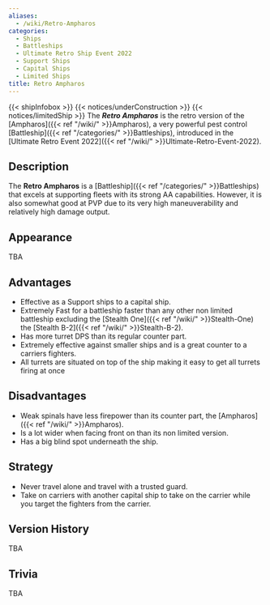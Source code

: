 ```yaml
---
aliases:
  - /wiki/Retro-Ampharos
categories:
  - Ships
  - Battleships
  - Ultimate Retro Ship Event 2022
  - Support Ships
  - Capital Ships
  - Limited Ships
title: Retro Ampharos
---
```


{{< shipInfobox >}} {{< notices/underConstruction >}} {{< notices/limitedShip >}} The **_Retro Ampharos_** is the retro version of the [Ampharos]({{< ref "/wiki/" >}}Ampharos), a very powerful pest control [Battleship]({{< ref "/categories/" >}}Battleships), introduced in the [Ultimate Retro Event 2022]({{< ref "/wiki/" >}}Ultimate-Retro-Event-2022).

## Description

The **Retro Ampharos** is a [Battleship]({{< ref "/categories/" >}}Battleships) that excels at supporting fleets with its strong AA capabilities. However, it is also somewhat good at PVP due to its very high maneuverability and relatively high damage output.

## Appearance

TBA

## Advantages

- Effective as a Support ships to a capital ship.
- Extremely Fast for a battleship faster than any other non limited battleship excluding the [Stealth One]({{< ref "/wiki/" >}}Stealth-One) the [Stealth B-2]({{< ref "/wiki/" >}}Stealth-B-2).
- Has more turret DPS than its regular counter part.
- Extremely effective against smaller ships and is a great counter to a carriers fighters.
- All turrets are situated on top of the ship making it easy to get all turrets firing at once

## Disadvantages

- Weak spinals have less firepower than its counter part, the [Ampharos]({{< ref "/wiki/" >}}Ampharos).
- Is a lot wider when facing front on than its non limited version.
- Has a big blind spot underneath the ship.

## Strategy

- Never travel alone and travel with a trusted guard.
- Take on carriers with another capital ship to take on the carrier while you target the fighters from the carrier.

## Version History

TBA

## Trivia

TBA
